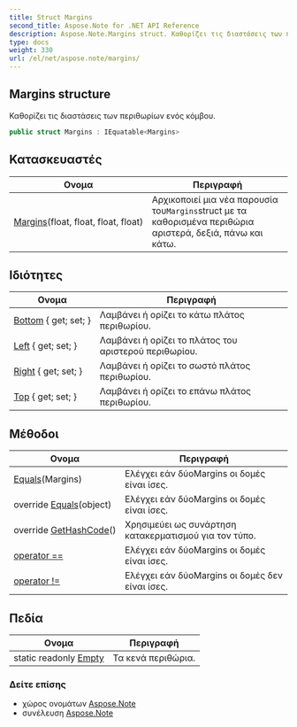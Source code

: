 ```yaml
---
title: Struct Margins
second_title: Aspose.Note for .NET API Reference
description: Aspose.Note.Margins struct. Καθορίζει τις διαστάσεις των περιθωρίων ενός κόμβου.
type: docs
weight: 330
url: /el/net/aspose.note/margins/
---
```

## Margins structure

Καθορίζει τις διαστάσεις των περιθωρίων ενός κόμβου.

```csharp
public struct Margins : IEquatable<Margins>
```

## Κατασκευαστές

| Ονομα | Περιγραφή |
| --- | --- |
| [Margins](margins/)(float, float, float, float) | Αρχικοποιεί μια νέα παρουσία του`Margins`struct με τα καθορισμένα περιθώρια αριστερά, δεξιά, πάνω και κάτω. |

## Ιδιότητες

| Ονομα | Περιγραφή |
| --- | --- |
| [Bottom](../../aspose.note/margins/bottom/) { get; set; } | Λαμβάνει ή ορίζει το κάτω πλάτος περιθωρίου. |
| [Left](../../aspose.note/margins/left/) { get; set; } | Λαμβάνει ή ορίζει το πλάτος του αριστερού περιθωρίου. |
| [Right](../../aspose.note/margins/right/) { get; set; } | Λαμβάνει ή ορίζει το σωστό πλάτος περιθωρίου. |
| [Top](../../aspose.note/margins/top/) { get; set; } | Λαμβάνει ή ορίζει το επάνω πλάτος περιθωρίου. |

## Μέθοδοι

| Ονομα | Περιγραφή |
| --- | --- |
| [Equals](../../aspose.note/margins/equals/#equals)(Margins) | Ελέγχει εάν δύοMargins οι δομές είναι ίσες. |
| override [Equals](../../aspose.note/margins/equals/#equals_1)(object) | Ελέγχει εάν δύοMargins οι δομές είναι ίσες. |
| override [GetHashCode](../../aspose.note/margins/gethashcode/)() | Χρησιμεύει ως συνάρτηση κατακερματισμού για τον τύπο. |
| [operator ==](../../aspose.note/margins/op_equality/) | Ελέγχει εάν δύοMargins οι δομές είναι ίσες. |
| [operator !=](../../aspose.note/margins/op_inequality/) | Ελέγχει εάν δύοMargins οι δομές δεν είναι ίσες. |

## Πεδία

| Ονομα | Περιγραφή |
| --- | --- |
| static readonly [Empty](../../aspose.note/margins/empty/) | Τα κενά περιθώρια. |

### Δείτε επίσης

* χώρος ονομάτων [Aspose.Note](../../aspose.note/)
* συνέλευση [Aspose.Note](../../)


